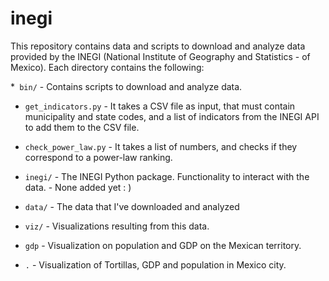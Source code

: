 # inegi
This repository contains data and scripts to download and analyze data provided by the INEGI (National Institute of Geography and Statistics - of Mexico). Each directory contains the following:

*` bin/` - Contains scripts to download and analyze data.
 * `get_indicators.py` - It takes a CSV file as input, that must contain municipality and state codes, and a list of indicators from the INEGI API to add them to the CSV file.
 * `check_power_law.py` - It takes a list of numbers, and checks if they correspond to a power-law ranking.

* `inegi/` - The INEGI Python package. Functionality to interact with the data. - None added yet : )

* `data/` - The data that I've downloaded and analyzed

* `viz/` - Visualizations resulting from this data.
 * `gdp` - Visualization on population and GDP on the Mexican territory.
 * `.` - Visualization of Tortillas, GDP and population in Mexico city.

